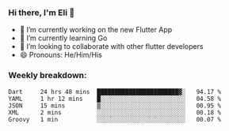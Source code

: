 ### Hi there, I'm Eli 👋
- 🔭 I’m currently working on the new Flutter App
- 🌱 I’m currently learning Go
- 🦄 I’m looking to collaborate with other flutter developers
- 😄 Pronouns: He/Him/His

### Weekly breakdown:
<!--START_SECTION:waka-->
```text
Dart     24 hrs 48 mins  ███████████████████████▓░   94.17 % 
YAML     1 hr 12 mins    █░░░░░░░░░░░░░░░░░░░░░░░░   04.58 % 
JSON     15 mins         ▒░░░░░░░░░░░░░░░░░░░░░░░░   00.95 % 
XML      2 mins          ░░░░░░░░░░░░░░░░░░░░░░░░░   00.18 % 
Groovy   1 min           ░░░░░░░░░░░░░░░░░░░░░░░░░   00.07 % 
```
<!--END_SECTION:waka-->
